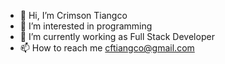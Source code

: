 - 👋 Hi, I’m Crimson Tiangco
- 👀 I’m interested in programming
- 🌱 I’m currently working as Full Stack Developer
- 📫 How to reach me cftiangco@gmail.com

<!---
cftiangco/cftiangco is a ✨ special ✨ repository because its `README.md` (this file) appears on your GitHub profile.
You can click the Preview link to take a look at your changes.
--->
